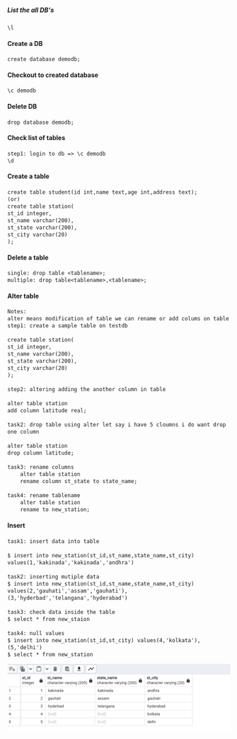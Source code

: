 ##### List the all DB's #####

    \l

#### Create a DB ####

    create database demodb;

#### Checkout to created database ####

    \c demodb

#### Delete DB ####

    drop database demodb;

#### Check list of tables ####

    step1: login to db => \c demodb
    \d

#### Create a table ####

    create table student(id int,name text,age int,address text);
    (or)
    create table station(
	st_id integer,
	st_name varchar(200),
	st_state varchar(200),
	st_city varchar(20)
    );

#### Delete a table ####

    single: drop table <tablename>; 
    multiple: drop table<tablename>,<tablename>;

#### Alter table ####
    Notes: 
    alter means modification of table we can rename or add colums on table
    step1: create a sample table on testdb

    create table station(
	st_id integer,
	st_name varchar(200),
	st_state varchar(200),
	st_city varchar(20)
    );

    step2: altering adding the another column in table

    alter table station
    add column latitude real;

    task2: drop table using alter let say i have 5 cloumns i do want drop one column

    alter table station
    drop column latitude;

    task3: rename columns
        alter table station
        rename column st_state to state_name;

    task4: rename tablename
        alter table station
        rename to new_station;

#### Insert ####

    task1: insert data into table

    $ insert into new_station(st_id,st_name,state_name,st_city) values(1,'kakinada','kakinada','andhra')

    task2: inserting mutiple data
    $ insert into new_station(st_id,st_name,state_name,st_city) values(2,'gauhati','assam','gauhati'),(3,'hyderbad','telangana','hyderabad')

    task3: check data inside the table
    $ select * from new_staion

    task4: null values
    $ insert into new_station(st_id,st_city) values(4,'kolkata'),(5,'delhi')
    $ select * from new_station

![image](demo.png)



